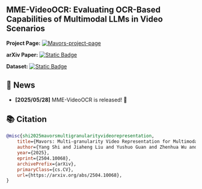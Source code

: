 <div align="center">

</div>

## MME-VideoOCR: Evaluating OCR-Based Capabilities of Multimodal LLMs in Video Scenarios

**Project Page:** [![Mavors-project-page](https://img.shields.io/badge/MME_VideoOCR-project_page-red)](https://mme-videoocr.github.io/) 

**arXiv Paper:** [![Static Badge](https://img.shields.io/badge/MME_VideoOCR-paper-green)](https://arxiv.org/pdf/) 

**Dataset:** [![Static Badge](https://img.shields.io/badge/MME_VideoOCR-Dataset-blue)](https://huggingface.co/datasets/DogNeverSleep/MME-VideoOCR_Dataset) 

## 📢 News
- **[2025/05/28]** MME-VideoOCR is released! 🎉

## 📚 Citation
```bibtex
@misc{shi2025mavorsmultigranularityvideorepresentation,
    title={Mavors: Multi-granularity Video Representation for Multimodal Large Language Model}, 
    author={Yang Shi and Jiaheng Liu and Yushuo Guan and Zhenhua Wu and Yuanxing Zhang and Zihao Wang and Weihong Lin and Jingyun Hua and Zekun Wang and Xinlong Chen and Bohan Zeng and Wentao Zhang and Fuzheng Zhang and Wenjing Yang and Di Zhang},
    year={2025},
    eprint={2504.10068},
    archivePrefix={arXiv},
    primaryClass={cs.CV},
    url={https://arxiv.org/abs/2504.10068}, 
}
```